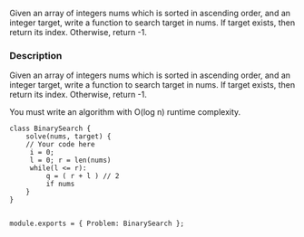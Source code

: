

Given an array of integers nums which is sorted in ascending order, and an integer target, write a function to search target in nums. If target exists, then return its index. Otherwise, return -1.


### Description

Given an array of integers nums which is sorted in ascending order, and an integer target, write a function to search target in nums. If target exists, then return its index. Otherwise, return -1.

You must write an algorithm with O(log n) runtime complexity.

```
class BinarySearch {
	solve(nums, target) {
	// Your code here
	 i = 0;
	 l = 0; r = len(nums)
	 while(l <= r):
		 q = ( r + l ) // 2
		 if nums
	}
}


module.exports = { Problem: BinarySearch };
```
